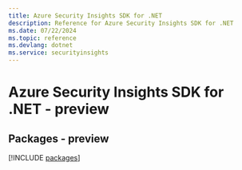 ```yaml
---
title: Azure Security Insights SDK for .NET
description: Reference for Azure Security Insights SDK for .NET
ms.date: 07/22/2024
ms.topic: reference
ms.devlang: dotnet
ms.service: securityinsights
---
```

# Azure Security Insights SDK for .NET - preview
## Packages - preview
[!INCLUDE [packages](security-insights-index.md)]